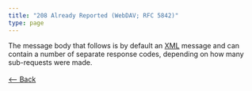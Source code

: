 ```yaml
---
title: "208 Already Reported (WebDAV; RFC 5842)"
type: page
---
```

The message body that follows is by default an [XML](https://en.wikipedia.org/wiki/XML) message and can contain a number of separate response codes, depending on how many sub-requests were made.<br /><br />[<-- Back](../../http_codes.md)